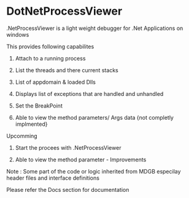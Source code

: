 # DotNetProcessViewer
.NetProcessViewer is a light weight debugger for .Net Applications on windows

 This provides following capabilites
 
  1) Attach to a running process
  
  2) List the threads and there current stacks
  
  3) List of appdomain & loaded Dlls
  
  4) Displays list of exceptions that are handled and unhandled
  
  5) Set the BreakPoint
  
  6) Able to view the method parameters/ Args data {not completly implmented}

Upcomming 

  1) Start the procees with .NetProcessViewer
  
  2) Able to view the method parameter - Improvements
  
  
  Note : Some part of the code or logic inherited from MDGB especilay header files and interface definitions
  
Please refer the Docs section for documentation
  
